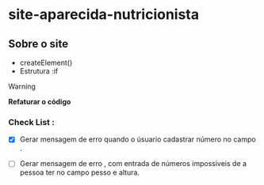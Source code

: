 # site-aparecida-nutricionista
 
## Sobre o site 

* createElement()
* Estrutura :if 

> [!WARNING] 
> **Refaturar o código**

### **Check List :**

- [x] Gerar mensagem de erro quando o úsuario cadastrar número no campo .

- [ ] Gerar mensagem de erro  , com entrada de números impossiveis de a pessoa ter  no campo pesso e altura.


